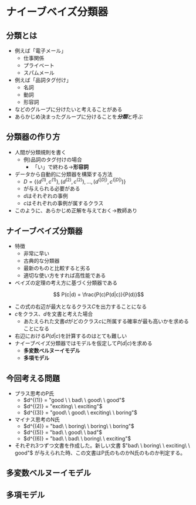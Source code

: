 # ナイーブベイズ分類器
## 分類とは
* 例えば「電子メール」
  + 仕事関係
  + プライベート
  + スパムメール  
* 例えば「品詞タグ付け」
  + 名詞
  + 動詞
  + 形容詞
* などのグループに分けたいと考えることがある
* あらかじめ決まったグループに分けることを***分類***と呼ぶ

## 分類器の作り方
* 人間が分類規則を書く
  + 例)品詞のタグ付けの場合
    + 「い」で終わる→**形容詞**    
* データから自動的に分類器を構築する方法
  + $D = \{(d^{(1)},c^{(1)}),(d^{(2)},c^{(2)}),...,(d^{(|D|)},c^{(|D|)})\}$
  + が与えられる必要がある
  + $d$はそれぞれの事例
  + $c$はそれぞれの事例が属するクラス
* このように、あらかじめ正解を与えておく→教師あり

## ナイーブベイズ分類器
* 特徴
  + 非常に早い
  + 古典的な分類器
  + 最新のものと比較すると劣る
  + 適切な使い方をすれば高性能である
* ベイズの定理の考え方に基づく分類器である

```math
  P(c|d) = \frac{P(c)P(d|c)}{P(d)}
```

* この式の右辺が最大となるクラス$C$を出力することになる
* $c$をクラス、$d$を文書と考えた場合
  + あたえられた文書$d$がどのクラス$c$に所属する確率が最も高いかを求めることになる
* 右辺における$P(d|c)$を計算するのはとても難しい
* ナイーブベイズ分類器ではモデルを仮定して$P(d|c)$を求める
  + **多変数ベルヌーイモデル**
  + **多項モデル**

## 今回考える問題
* プラス思考のP氏
  +  $d^{(1)} = "good \ \ bad\ \  good\ \  good"$
  +  $d^{(2)} = "exciting\ \ exciting"$
  +  $d^{(3)} = "good\ \ good\ \ exciting\ \ boring"$
* マイナス思考のN氏
  +  $d^{(4)} = "bad\ \ boring\ \ boring\ \ boring"$
  +  $d^{(5)} = "bad\ \ good\ \ bad"$
  +  $d^{(6)} = "bad\ \ bad\ \ boring\ \ exciting"$
* それぞれ3つずつ文書を作成した。新しい文書 $"bad\ \ boring\ \ exciting\ \ good"$ が与えられた時、この文書はP氏のものかN氏のものか判定する。

## 多変数ベルヌーイモデル

## 多項モデル
